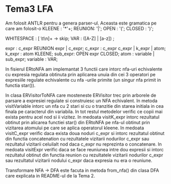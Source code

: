 # Tema3 LFA

   Am folosit ANTLR pentru a genera parser-ul. Aceasta este gramatica pe care am folosit-o
KLEENE : '*'+;
REUNION: '|';
OPEN : '(';
CLOSED : ')';

WHITESPACE : [ \t\n]+ -> skip;
VAR : ([A-Z] | [a-z]) ;

expr : c_expr REUNION expr | c_expr;
c_expr : c_expr c_expr | k_expr | atom;
k_expr : atom KLEENE;
sub_expr: OPEN expr CLOSED;
atom : variable | sub_expr;
variable : VAR;

   In fisierul ERtoNFA am implemantat 3 functii care intorc nfa-uri echivalente cu expresia
regulata obtinuta prin aplicarea unuia din cei 3 operatori pe expresiile regulate echivalente cu nfa
-urile primite (un singur nfa primit in functia star()).

   In clasa ERVisitorToNFA care mosteneste ERVisitor trec prin arborele de parsare a expresiei
regulate si construiesc un NFA echivalent.
    In metoda visitVariable intorc un nfa cu 2 stari si cu o tranzitie din starea initiala in cea
finala pe caracterul din variabila.
    In tot restul metodelor verific ce copii mai exista pentru acel nod si ii vizitez.
    In medoata visitK_expr intorc rezultatul obtinut prin alicarea functiei star() din ERtoNFA pe
nfa-ul obtinut prin vizitarea atomului pe care se aplica operatorul kleene.
    In medoata visitC_expr verific daca exista doua noduri c_expr si intorc rezultatul obtinut din
functia concatenation cu rezultatele vizitarii nodurilor c_expr sau rezultatul vizitarii celuilalt
nod daca c_expr nu reprezinta o concatenare.
    In medoata visitExpr verific daca se face reuniunea intre dou expresii si intorc rezultatul
obtinut din functia reunion cu rezultatele vizitarii nodurilor c_expr sau rezultatul vizitarii
nodului c_expr daca expresia nu era o reuniune.

   Transformare NFA -> DFA este facuta in metoda from_nfa() din clasa DFA care explicata in
README-ul de la Tema 2.
